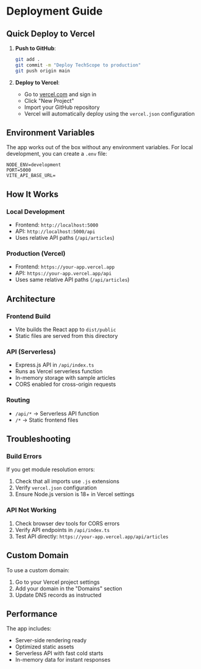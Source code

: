 # Deployment Guide

## Quick Deploy to Vercel

1. **Push to GitHub**:
   ```bash
   git add .
   git commit -m "Deploy TechScope to production"
   git push origin main
   ```

2. **Deploy to Vercel**:
   - Go to [vercel.com](https://vercel.com) and sign in
   - Click "New Project"
   - Import your GitHub repository
   - Vercel will automatically deploy using the `vercel.json` configuration

## Environment Variables

The app works out of the box without any environment variables. For local development, you can create a `.env` file:

```env
NODE_ENV=development
PORT=5000
VITE_API_BASE_URL=
```

## How It Works

### Local Development
- Frontend: `http://localhost:5000`
- API: `http://localhost:5000/api`
- Uses relative API paths (`/api/articles`)

### Production (Vercel)
- Frontend: `https://your-app.vercel.app`
- API: `https://your-app.vercel.app/api`
- Uses same relative API paths (`/api/articles`)

## Architecture

### Frontend Build
- Vite builds the React app to `dist/public`
- Static files are served from this directory

### API (Serverless)
- Express.js API in `/api/index.ts`
- Runs as Vercel serverless function
- In-memory storage with sample articles
- CORS enabled for cross-origin requests

### Routing
- `/api/*` → Serverless API function
- `/*` → Static frontend files

## Troubleshooting

### Build Errors
If you get module resolution errors:
1. Check that all imports use `.js` extensions
2. Verify `vercel.json` configuration
3. Ensure Node.js version is 18+ in Vercel settings

### API Not Working
1. Check browser dev tools for CORS errors
2. Verify API endpoints in `/api/index.ts`
3. Test API directly: `https://your-app.vercel.app/api/articles`

## Custom Domain

To use a custom domain:
1. Go to your Vercel project settings
2. Add your domain in the "Domains" section
3. Update DNS records as instructed

## Performance

The app includes:
- Server-side rendering ready
- Optimized static assets
- Serverless API with fast cold starts
- In-memory data for instant responses